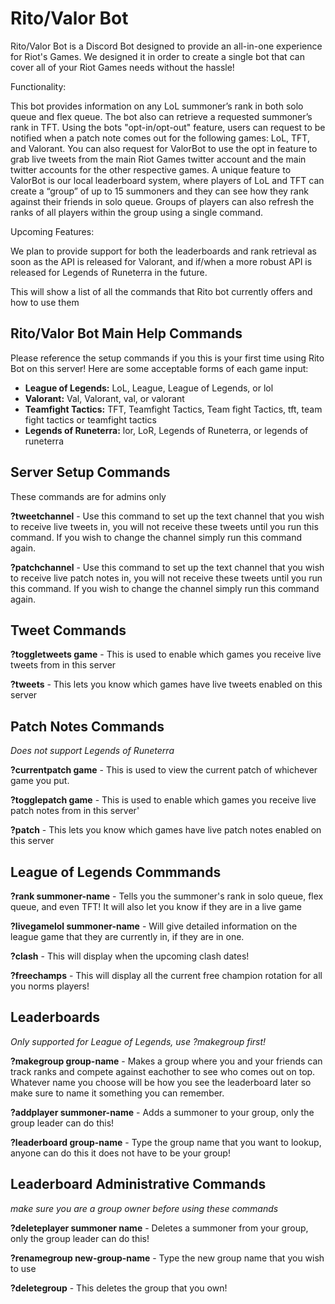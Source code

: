 # Rito/Valor Bot

Rito/Valor Bot is a Discord Bot designed to provide an all-in-one experience for Riot's Games. We designed it in order 
to create a single bot that can cover all of your Riot Games needs without the hassle! 

Functionality:

This bot provides information on any LoL summoner’s rank in both solo queue and flex queue. The bot also can retrieve a 
requested summoner’s rank in TFT. Using the bots "opt-in/opt-out" feature, users can request to be notified when a patch
note comes out for the following games: LoL, TFT, and Valorant. You can also request for ValorBot to use the opt in 
feature to grab live tweets from the main Riot Games twitter account and the main twitter accounts for the other 
respective games. A unique feature to ValorBot is our local leaderboard system, where players of LoL and TFT can create
a “group” of up to 15 summoners and they can see how they rank against their friends in solo queue. Groups of players 
can also refresh the ranks of all players within the group using a single command. 

Upcoming Features:

We plan to provide support for both the leaderboards and rank retrieval as soon as the API is released for Valorant, 
and if/when a more robust API is released for Legends of Runeterra in the future.

This will show a list of all the commands that Rito bot currently offers and how to use them


## Rito/Valor Bot Main Help Commands
Please reference the setup commands if you this is your first time using Rito Bot on this server! Here are some 
acceptable forms of each game input: 

+ **League of Legends:** LoL, League, League of Legends, or lol
+ **Valorant:** Val, Valorant, val, or valorant
+ **Teamfight Tactics:** TFT, Teamfight Tactics, Team fight Tactics, tft, team fight tactics or teamfight tactics
+ **Legends of Runeterra:** lor, LoR, Legends of Runeterra, or legends of runeterra


## Server Setup Commands 
These commands are for admins only

**?tweetchannel** - Use this command to set up the text channel that you wish to receive
live tweets in, you will not receive these tweets until you run this command. If you
wish to change the channel simply run this command again.

**?patchchannel** - Use this command to set up the text channel that you wish to receive
live patch notes in, you will not receive these tweets until you run this command. If
you wish to change the channel simply run this command again.


## Tweet Commands

**?toggletweets game** - This is used to enable which games you 
receive live tweets from in this server

**?tweets** - This lets you know which games have live tweets enabled on this server


## Patch Notes Commands
*Does not support Legends of Runeterra*

**?currentpatch game** - This is used to view the current patch of whichever game you put.

**?togglepatch game** - This is used to enable which games you receive live patch notes from in this server' 

**?patch** - This lets you know which games have live patch notes enabled on this server


## League of Legends Commmands

**?rank summoner-name** -  Tells you the summoner's rank in
solo queue, flex queue, and even TFT! It will also let you know if they are in a live game

**?livegamelol summoner-name** - Will give detailed information on the league game that they are currently in, if they 
are in one.

**?clash** - This will display when the upcoming clash dates!

**?freechamps** - This will display all the current free champion rotation for all you norms players!


## Leaderboards 
*Only supported for League of Legends, use ?makegroup first!*

**?makegroup group-name** - Makes a group where you and 
your friends can track ranks and compete against eachother to see who comes out on top. 
Whatever name you choose will be how you see the leaderboard later so make sure to name 
it something you can remember.

**?addplayer summoner-name** - Adds a summoner to your group, only the group 
leader can do this!

**?leaderboard group-name** - Type the group name that you want to lookup, anyone can do 
this it does not have to be your group!


## Leaderboard Administrative Commands 
*make sure you are a group owner before using these commands*

**?deleteplayer summoner name** - Deletes a summoner from your group, only the group 
leader can do this!

**?renamegroup new-group-name** - Type the new group name that you wish to use

**?deletegroup** - This deletes the group that you own!
